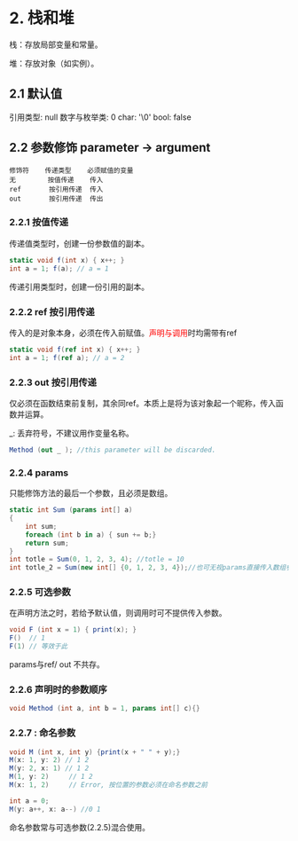 # 2. 栈和堆

栈：存放局部变量和常量。

堆：存放对象（如实例）。

## 2.1 默认值

引用类型:     null
数字与枚举类: 0
char:         '\0'
bool:         false

## 2.2 参数修饰 parameter -> argument

```text
修饰符    传递类型    必须赋值的变量
无        按值传递    传入
ref       按引用传递  传入
out       按引用传递  传出
```

### 2.2.1 按值传递

传递值类型时，创建一份参数值的副本。

```cs
static void f(int x) { x++; }
int a = 1; f(a); // a = 1
```

传递引用类型时，创建一份引用的副本。

### 2.2.2 ref 按引用传递

传入的是对象本身，必须在传入前赋值。<font color = red>声明与调用</font>时均需带有ref

```cs
static void f(ref int x) { x++; }
int a = 1; f(ref a); // a = 2
```

### 2.2.3 out 按引用传递

仅必须在函数结束前复制，其余同ref。本质上是将为该对象起一个昵称，传入函数并运算。

_: 丢弃符号，不建议用作变量名称。

```cs
Method (out _ ); //this parameter will be discarded.
```

### 2.2.4 params

只能修饰方法的最后一个参数，且必须是数组。

```cs
static int Sum (params int[] a) 
{
    int sum; 
    foreach (int b in a) { sun += b;}
    return sum;
}
int totle = Sum(0, 1, 2, 3, 4); //totle = 10
int totle_2 = Sum(new int[] {0, 1, 2, 3, 4});//也可无视params直接传入数组参数。
```

### 2.2.5 可选参数

在声明方法之时，若给予默认值，则调用时可不提供传入参数。

```cs
void F (int x = 1) { print(x); }
F()  // 1
F(1) // 等效于此
```

params与ref/ out 不共存。

### 2.2.6 声明时的参数顺序

```cs
void Method (int a, int b = 1, params int[] c){}
```

### 2.2.7 : 命名参数

```cs
void M (int x, int y) {print(x + " " + y);}
M(x: 1, y: 2) // 1 2
M(y: 2, x: 1) // 1 2
M(1, y: 2)     // 1 2
M(x: 1, 2)     // Error, 按位置的参数必须在命名参数之前

int a = 0;
M(y: a++, x: a--) //0 1
```

命名参数常与可选参数(2.2.5)混合使用。

